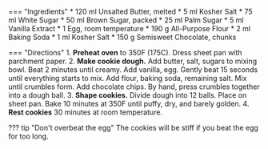 === "Ingredients"
    * 120 ml Unsalted Butter, melted
    * 5 ml Kosher Salt
    * 75 ml White Sugar
    * 50 ml Brown Sugar, packed
    * 25 ml Palm Sugar
    * 5 ml Vanilla Extract
    * 1 Egg, room temperature
    * 190 g All-Purpose Flour
    * 2 ml Baking Soda
    * 1 ml Kosher Salt
    * 150 g Semisweet Chocolate, chunks

=== "Directions"
    1. **Preheat oven** to 350F (175C). Dress sheet pan with parchment paper.
    2. **Make cookie dough.** Add butter, salt, sugars to mixing bowl. Beat 2 minutes until creamy. Add vanilla, egg. Gently beat 15 seconds until everything starts to mix. Add flour, baking soda, remaining salt. Mix until crumbles form. Add chocolate chips. By hand, press crumbles together into a dough ball.
    3. **Shape cookies.** Divide dough into 12 balls. Place on sheet pan. Bake 10 minutes at 350F until puffy, dry, and barely golden.
    4. **Rest cookies** 30 minutes at room temperature.

??? tip "Don't overbeat the egg"
    The cookies will be stiff if you beat the egg for too long.

[^1]:
    Mostrom, Lindsay. ["The Best Soft Chocolate Chip Cookies."](https://pinchofyum.com/the-best-soft-chocolate-chip-cookies) *Pinch of Yum.* 11 May 2015. Accessed 2019.
